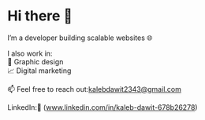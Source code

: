# Hi there 👋

I’m a developer building scalable websites 🌐

I also work in:  
🎨 Graphic design  
📈 Digital marketing

📫 Feel free to reach out:[kalebdawit2343@gmail.com](mailto:kalebdawit2343@gmail.com) 

LinkedIn:🔗 (www.linkedin.com/in/kaleb-dawit-678b26278) 


